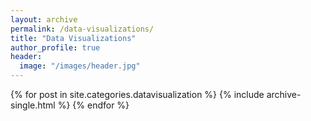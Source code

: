 ```yaml
---
layout: archive
permalink: /data-visualizations/
title: "Data Visualizations"
author_profile: true
header:
  image: "/images/header.jpg"
---
```



{% for post in site.categories.datavisualization %}
      {% include archive-single.html %}
{% endfor %}